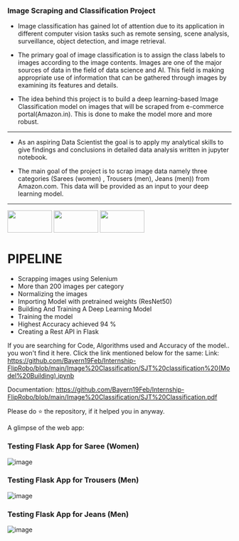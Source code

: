 ### Image Scraping and Classification Project

* Image classification has gained lot of attention due to its
application in different computer vision tasks such as remote
sensing, scene analysis, surveillance, object detection, and image
retrieval.

* The primary goal of image classification is to assign the class
labels to images according to the image contents.
Images are one of the major sources of data in the field of data
science and AI. This field is making appropriate use of information
that can be gathered through images by examining its features
and details.

* The idea behind this project is to build a deep learning-based
Image Classification model on images that will be scraped from
e-commerce portal(Amazon.in). This is done to make the model
more and more robust.

---------------------------------------------------------------------------------------------------------------------------------------------------------------------------

* As an aspiring Data Scientist the goal is to apply my analytical
skills to give findings and conclusions in detailed data analysis
written in jupyter notebook.

* The main goal of the project is to scrap image data namely three
categories (Sarees (women) , Trousers (men), Jeans (men)) from
Amazon.com. This data will be provided as an input to your deep
learning model.

---------------------------------------------------------------------------------------------------------------------------------------------------------------------------

<img src="https://user-images.githubusercontent.com/65072142/138442338-4129d352-dda2-46bd-b1ef-b074b7a115f4.png" width="100" height="50">
<img src="https://user-images.githubusercontent.com/65072142/138442499-41714fa0-593d-441d-b169-5af57db7e725.png" width="100" height="50">
<img src="https://user-images.githubusercontent.com/65072142/138444771-c9188055-9b55-45de-a918-b559bc9627ac.png" width="100" height="50">

# PIPELINE

* Scrapping images using Selenium
* More than 200 images per category
* Normalizing the images
* Importing Model with pretrained weights (ResNet50)
* Building And Training A Deep Learning Model
* Training the model
* Highest Accuracy achieved 94 %
* Creating a Rest API in Flask

If you are searching for Code, Algorithms used and Accuracy of the model.. you won't find it here. Click the link mentioned below for the same:
Link: https://github.com/Bayern19Feb/Internship-FlipRobo/blob/main/Image%20Classification/SJT%20classification%20(Model%20Building).ipynb

Documentation: https://github.com/Bayern19Feb/Internship-FlipRobo/blob/main/Image%20Classification/SJT%20Classification.pdf

Please do ⭐ the repository, if it helped you in anyway.

A glimpse of the web app:

### Testing Flask App for Saree (Women)
![image](https://user-images.githubusercontent.com/65072142/138446389-26ac1f83-6208-4f0d-a00e-44d716efc3fc.png)


### Testing Flask App for Trousers (Men)
![image](https://user-images.githubusercontent.com/65072142/138446475-5af9890e-01e6-4582-a3cc-fa0fc929438e.png)


### Testing Flask App for Jeans (Men)
![image](https://user-images.githubusercontent.com/65072142/138446514-662915e1-3c86-4b1f-899f-50ca08778010.png)






